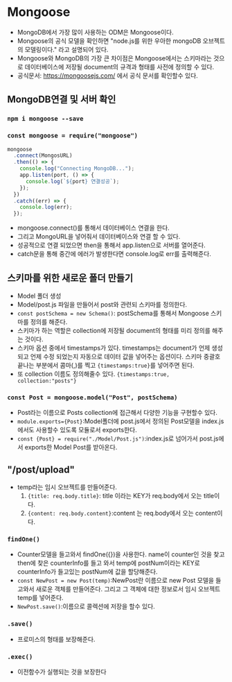 # Mongoose

- MongoDB에서 가장 많이 사용하는 ODM은 Mongoose이다.
- Mongoose의 공식 모델을 확인하면 "node.js를 위한 우아한 mongoDB 오브젝트의 모델링이다." 라고 설명되어 있다.
- Mongoose와 MongoDB의 가장 큰 차이점은 Mongoose에서는 스키마라는 것으로 데이터베이스에 저장될 document의 규격과 형태를 사전에 정의할 수 있다.
- 공식문서: https://mongoosejs.com/ 에서 공식 문서를 확인할수 있다.

## MongoDB연결 및 서버 확인

### `npm i mongoose --save`

### `const mongoose = require("mongoose")`

```javascript
mongoose
  .connect(MongosURL)
  .then(() => {
    console.log("Connecting MongoDB...");
    app.listen(port, () => {
      console.log(`${port} 연결성공`);
    });
  })
  .catch((err) => {
    console.log(err);
  });
```

- mongoose.connect()를 통해서 데이터베이스 연결을 한다.
- 그리고 MongoURL을 넣어줘서 데이터베이스와 연결 할 수 있다.
- 성공적으로 연결 되었으면 then을 통해서 app.listen으로 서버를 열어준다.
- catch문을 통해 중간에 에러가 발생한다면 console.log로 err를 출력해준다.

## 스키마를 위한 새로운 폴더 만들기

- Model 폴더 생성
- Model/post.js 파일을 만들어서 post와 관련되 스키마를 정의한다.
- `const postSchema = new Schema()`: postSchema를 통해서 Mongoose 스키마를 정의를 해준다.
- 스키마가 하는 역할은 collection에 저장될 document의 형태를 미리 정의를 해주는 것이다.
- 스키마 옵션 중에서 timestamps가 있다. timestamps는 document가 언제 생성되고 언제 수정 되었는지 자동으로 데이터 값을 넣어주는 옵션이다. 스키마 중괄호 끝나는 부분에서 콤마(,)를 찍고 `{timestamps:true}`를 넣어주면 된다.
- 또 collection 이름도 정의해줄수 있다. `{timestamps:true, collection:"posts"}`

### `const Post = mongoose.model("Post", postSchema)`

- Post라는 이름으로 Posts collection에 접근해서 다양한 기능을 구현할수 있다.
- `module.exports={Post}`:Model폴더에 post.js에서 정의된 Post모델을 index.js에서도 사용할수 있도록 모듈로서 exports한다.
- `const {Post} = require("./Model/Post.js")`:index.js로 넘어가서 post.js에서 exports한 Model Post를 받아온다.

## "/post/upload"

- temp라는 임시 오브젝트를 만들어준다.
  1. `{title: req.body.title}`: title 이라는 KEY가 req.body에서 오는 title이다.
  2. `{content: req.body.content}`:content 는 req.body에서 오는 content이다.

### `findOne()`

- Counter모델을 들고와서 findOne({})을 사용한다. name이 counter인 것을 찾고 then에 찾은 counterInfo를 들고 와서 temp에 postNum이라는 KEY로 counterInfo가 들고있는 postNum에 값을 할당해준다.
- `const NewPost = new Post(temp)`:NewPost란 이름으로 new Post 모델을 들고와서 새로운 객체를 만들어준다. 그리고 그 객체에 대한 정보로서 임시 오브젝트 temp를 넣어준다.
- `NewPost.save()`:이름으로 콜렉션에 저장을 할수 있다.

### `.save()`

- 프로미스의 형태를 보장해준다.

### `.exec()`

- 이전함수가 실행되는 것을 보장한다
